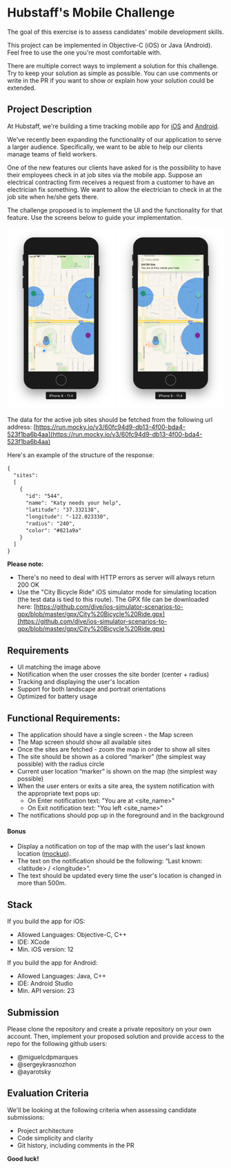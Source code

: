 # Hubstaff's Mobile Challenge
The goal of this exercise is to assess candidates' mobile development skills.

This project can be implemented in Objective-C (iOS) or Java (Android). Feel free to use the one you're most comfortable with.

There are multiple correct ways to implement a solution for this challenge. Try to keep your solution as simple as possible. You can use comments or write in the PR if you want to show or explain how your solution could be extended.

## Project Description
At Hubstaff, we're building a time tracking mobile app for [iOS](https://apps.apple.com/us/app/hubstaff-time-clock/id971894122) and [Android](https://play.google.com/store/apps/details?id=com.netsoft.Hubstaff&hl=en&gl=US). 

We've recently been expanding the functionality of our application to serve a larger audience. Specifically, we want to be able to help our clients manage teams of field workers.

One of the new features our clients have asked for is the possibility to have their employees check in at job sites via the mobile app. Suppose an electrical contracting firm receives a request from a customer to have an electrician fix something. We want to allow the electrician to check in at the job site when he/she gets there. 

The challenge proposed is to implement the UI and the functionality for that feature. Use the screens below to guide your implementation.

<img src="assets/UI_base.png" width="250">
<img src="assets/UI_job_site.png" width="250">

The data for the active job sites should be fetched from the following url address:
[https://run.mocky.io/v3/60fc94d9-db13-4f00-bda4-523f1ba6b4aa](https://run.mocky.io/v3/60fc94d9-db13-4f00-bda4-523f1ba6b4aa)

Here's an example of the structure of the response:
```
{
  "sites":
  [
    {
      "id": "544",            
      "name": "Katy needs your help",
      "latitude": "37.332138",
      "longitude": "-122.023330",
      "radius": "240",
      "color": "#821a9a"
    }
  ]
}

```

**Please note:**
- There's no need to deal with HTTP errors as server will always return 200 OK
- Use the "City Bicycle Ride" iOS simulator mode for simulating location (the test data is tied to this route). The GPX file can be downloaded here: [https://github.com/dive/ios-simulator-scenarios-to-gpx/blob/master/gpx/City%20Bicycle%20Ride.gpx](https://github.com/dive/ios-simulator-scenarios-to-gpx/blob/master/gpx/City%20Bicycle%20Ride.gpx)

## Requirements
- UI matching the image above
- Notification when the user crosses the site border (center + radius)
- Tracking and displaying the user's location
- Support for both landscape and portrait orientations
- Optimized for battery usage

## Functional Requirements:
- The application should have a single screen - the Map screen
- The Map screen should show all available sites
- Once the sites are fetched - zoom the map in order to show all sites
- The site should be shown as a colored “marker” (the simplest way possible) with the radius circle
- Current user location “marker” is shown on the map (the simplest way possible)
- When the user enters or exits a site area, the system notification with the appropriate text pops up:
  - On Enter notification text: "You are at <site_name>"
  - On Exit notification text: "You left <site_name>"
- The notifications should pop up in the foreground and in the background

#### Bonus
- Display a notification on top of the map with the user's last known location ([mockup](https://www.screencast.com/t/oHENxxaXO)).
- The text on the notification should be the following: “Last known: &lt;latitude&gt; / &lt;longitude&gt;”.
- The text should be updated every time the user's location is changed in more than 500m.

## Stack
If you build the app for iOS:
- Allowed Languages: Objective-C, C++
- IDE: XCode
- Min. iOS version: 12

If you build the app for Android:
- Allowed Languages: Java, C++
- IDE: Android Studio
- Min. API version: 23

## Submission
Please clone the repository and create a private repository on your own account. Then, implement your proposed solution and provide access to the repo for the following github users:
- @miguelcdpmarques
- @sergeykrasnozhon
- @ayarotsky

## Evaluation Criteria
We'll be looking at the following criteria when assessing candidate submissions:
- Project architecture
- Code simplicity and clarity
- Git history, including comments in the PR

**Good luck!**
